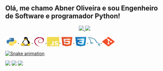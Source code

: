 ## Olá, me chamo Abner Oliveira e sou Engenheiro de Software e programador Python!

<div align="center">
  <a href="https://github.com/iAbner-Oliveira">
  <img height="180em" src="https://github-readme-stats.vercel.app/api?username=iAbner-Oliveira&show_icons=true&theme=dark&include_all_commits=true&count_private=true"/>
  <img height="180em" src="https://github-readme-stats.vercel.app/api/top-langs/?username=iAbner-Oliveira&layout=compact&langs_count=7&theme=dracula"/>
</div>
<div style="display: inline_block"><br>
  <img align="center" alt="Abner-Python" height="30" width="40" src="https://raw.githubusercontent.com/devicons/devicon/master/icons/python/python-original.svg">
  <img align="center" alt="Abner-Linux" height="30" width="40" src="https://raw.githubusercontent.com/devicons/devicon/master/icons/linux/linux-original.svg">
  <img align="center" alt="Abner-Debian" height="30" width="40" src="https://raw.githubusercontent.com/devicons/devicon/master/icons/debian/debian-original.svg">
  <img align="center" alt="Abner-Js" height="30" width="40" src="https://raw.githubusercontent.com/devicons/devicon/master/icons/javascript/javascript-plain.svg">
  <img align="center" alt="Abner-HTML" height="30" width="40" src="https://raw.githubusercontent.com/devicons/devicon/master/icons/html5/html5-original.svg">
  <img align="center" alt="Abner-CSS" height="30" width="40" src="https://raw.githubusercontent.com/devicons/devicon/master/icons/css3/css3-original.svg">
  <img align="center" alt="Abner-MYSQL" height="30" width="40" src="https://raw.githubusercontent.com/devicons/devicon/master/icons/mysql/mysql-original.svg">
  <img align="center" alt="Abner-GIT" height="30" width="40" src="https://raw.githubusercontent.com/devicons/devicon/master/icons/git/git-original.svg">
  
</div>
  
 ![Snake animation](https://github.com/iAbner-Oliveira/iAbner-Oliveira/blob/output/github-contribution-grid-snake.svg)
 
<div>
  <a href="https://www.linkedin.com/in/abner-dev/" target="_blank"><img src="https://img.shields.io/badge/LinkedIn-0077B5?style=for-the-badge&logo=linkedin&logoColor=white" target="_blank"></a>
  <a href="https://www.instagram.com/abner_medinando/" target="_blank"><img src="https://img.shields.io/badge/-Instagram-%23E4405F?style=for-the-badge&logo=instagram&logoColor=white" target="_blank"></a>
  <a href="https://mail.proton.me/abner.medina@protonmail.com" target="_blank"><img src="https://img.shields.io/badge/ProtonMail-8B89CC?style=for-the-badge&logo=protonmail&logoColor=white" target="_blank"></a>
  
